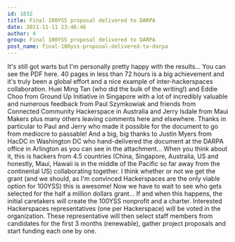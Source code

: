 ```yaml
---
id: 1832
title: Final 100YSS proposal delivered to DARPA
date: 2011-11-11 23:46:46
author: 4
group: Final 100YSS proposal delivered to DARPA
post_name: final-100yss-proposal-delivered-to-darpa
---
```


It's still got warts but I'm personally pretty happy with the results... You can see the PDF here. 40 pages in less than 72 hours is a big achievement and it's truly been a global effort and a nice example of inter-hackerspaces collaboration. Huei Ming Tan (who did the bulk of the writing!) and Eddie Choo from Ground Up Initiative in Singapore with a lot of incredibly valuable and numerous feedback from Paul Szymkowiak and friends from Connected Community Hackerspace in Australia and Jerry Isdale from Maui Makers plus many others leaving comments here and elsewhere. Thanks in particular to Paul and Jerry who made it possible for the document to go from mediocre to passable! And a big, big thanks to Justin Myers from HacDC in Washington DC who hand-delivered the document at the DARPA office in Arlington as you can see in the attachment... When you think about it, this is hackers from 4.5 countries (China, Singapore, Australia, US and honestly, Maui, Hawaii is in the middle of the Pacific so far away from the continental US) collaborating together. I think whether or not we get the grant (and we should, as I'm convinced Hackerspaces are the only viable option for 100YSS) this is awesome! Now we have to wait to see who gets selected for the half a million dollars grant... If and when this happens, the initial caretakers will create the 100YSS nonprofit and a charter. Interested Hackerspaces representatives (one per Hackerspace) will be voted in the organization. These representative will then select staff members from candidates for the first 3 months (renewable), gather project proposals and start funding each one by one.